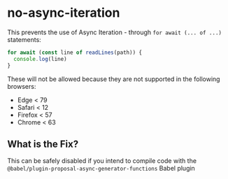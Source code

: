 # no-async-iteration

This prevents the use of Async Iteration - through `for await (... of ...)` statements:

```js
for await (const line of readLines(path)) {
  console.log(line)
}
```

These will not be allowed because they are not supported in the following browsers:

 - Edge < 79
 - Safari < 12
 - Firefox < 57
 - Chrome < 63

## What is the Fix?

This can be safely disabled if you intend to compile code with the `@babel/plugin-proposal-async-generator-functions` Babel plugin
